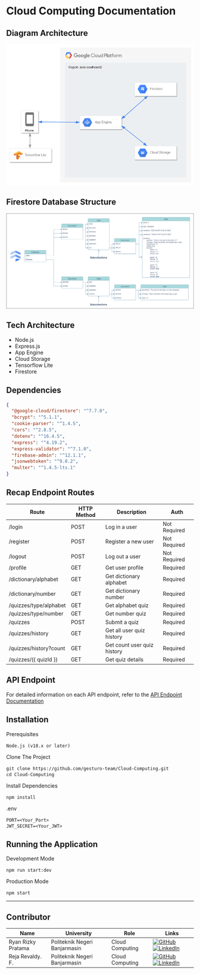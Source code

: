 # Cloud Computing Documentation

## Diagram Architecture

<img src="documentation/architecture.png">

## Firestore Database Structure

<img src="documentation/firestore.png">

## Tech Architecture

- Node.js
- Express.js
- App Engine
- Cloud Storage
- Tensorflow Lite
- Firestore

## Dependencies

```JSON
{
  "@google-cloud/firestore": "^7.7.0",
  "bcrypt": "^5.1.1",
  "cookie-parser": "^1.4.5",
  "cors": "^2.8.5",
  "dotenv": "^16.4.5",
  "express": "^4.19.2",
  "express-validator": "^7.1.0",
  "firebase-admin": "^12.1.1",
  "jsonwebtoken": "^9.0.2",
  "multer": "^1.4.5-lts.1"
}
```

## Recap Endpoint Routes

| Route                  | HTTP Method | Description                 | Auth         |
| ---------------------- | ----------- | --------------------------- | ------------ |
| /login                 | POST        | Log in a user               | Not Required |
| /register              | POST        | Register a new user         | Not Required |
| /logout                | POST        | Log out a user              | Not Required |
| /profile               | GET         | Get user profile            | Required     |
| /dictionary/alphabet   | GET         | Get dictionary alphabet     | Required     |
| /dictionary/number     | GET         | Get dictionary number       | Required     |
| /quizzes/type/alphabet | GET         | Get alphabet quiz           | Required     |
| /quizzes/type/number   | GET         | Get number quiz             | Required     |
| /quizzes               | POST        | Submit a quiz               | Required     |
| /quizzes/history       | GET         | Get all user quiz history   | Required     |
| /quizzes/history?count | GET         | Get count user quiz history | Required     |
| /quizzes/{{ quizId }}  | GET         | Get quiz details            | Required     |

## API Endpoint

For detailed information on each API endpoint, refer to the <a href="./documentation/response.md"> API Endpoint Documentation</a>

## Installation

Prerequisites

```
Node.js (v18.x or later)
```

Clone The Project

```
git clone https://github.com/gesturo-team/Cloud-Computing.git
cd Cloud-Computing
```

Install Dependencies

```
npm install
```

.env

```
PORT=<Your_Port>
JWT_SECRET=<Your_JWT>
```

## Running the Application

Development Mode

```
npm run start:dev
```

Production Mode

```
npm start
```

<hr>

## Contributor

| Name               | University                    | Role            | Links                                                                                                                                                                                                                                                                                                   |
| ------------------ | ----------------------------- | --------------- | ------------------------------------------------------------------------------------------------------------------------------------------------------------------------------------------------------------------------------------------------------------------------------------------------------- |
| Ryan Rizky Pratama | Politeknik Negeri Banjarmasin | Cloud Computing | [![GitHub](https://img.shields.io/badge/github-121013?style=for-the-badge&logo=github&logoColor=white)](https://github.com/ryanriz) [![LinkedIn](https://img.shields.io/badge/linkedin-%230077B5.svg?style=for-the-badge&logo=linkedin&logoColor=white)](https://www.linkedin.com/in/ryanriz/)          |
| Reja Revaldy. F.   | Politeknik Negeri Banjarmasin | Cloud Computing | [![GitHub](https://img.shields.io/badge/github-121013?style=for-the-badge&logo=github&logoColor=white)](https://github.com/rejarevaldy) [![LinkedIn](https://img.shields.io/badge/linkedin-%230077B5.svg?style=for-the-badge&logo=linkedin&logoColor=white)](https://www.linkedin.com/in/rejarevaldyf/) |
